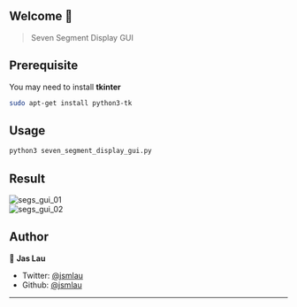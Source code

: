 ## Welcome 👋
> Seven Segment Display GUI

## Prerequisite
You may need to install **tkinter**</br>

```sh
sudo apt-get install python3-tk
```

## Usage

```sh
python3 seven_segment_display_gui.py
```
## Result
![segs_gui_01](https://user-images.githubusercontent.com/37385743/89004583-5c715200-d2b7-11ea-9ba9-686b57138e5b.png)</br>
![segs_gui_02](https://user-images.githubusercontent.com/37385743/89004590-5f6c4280-d2b7-11ea-81a3-0a2c00f951a9.png)

## Author

👤 **Jas Lau**

* Twitter: [@jsmlau](https://twitter.com/jsmlau)
* Github: [@jsmlau](https://github.com/jsmlau)

***
